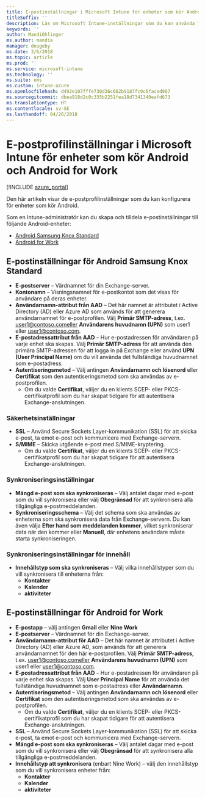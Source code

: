 ```yaml
---
title: E-postinställningar i Microsoft Intune för enheter som kör Android och Android for Work
titleSuffix: ''
description: Läs om Microsoft Intune-inställningar som du kan använda för att konfigurera e-postinställningar på enheter som kör Android och Android for Work.
keywords: ''
author: MandiOhlinger
ms.author: mandia
manager: dougeby
ms.date: 3/6/2018
ms.topic: article
ms.prod: ''
ms.service: microsoft-intune
ms.technology: ''
ms.suite: ems
ms.custom: intune-azure
ms.openlocfilehash: d492e107fffe730d36c662b9187fc9c6faced907
ms.sourcegitcommit: dbea918d2c0c335b2251fea18d7341340eafd673
ms.translationtype: HT
ms.contentlocale: sv-SE
ms.lasthandoff: 04/26/2018
---
```

# <a name="email-profile-settings-in-microsoft-intune-for-devices-running-android-and-android-for-work"></a>E-postprofilinställningar i Microsoft Intune för enheter som kör Android och Android for Work

[!INCLUDE [azure_portal](./includes/azure_portal.md)]

Den här artikeln visar de e-postprofilinställningar som du kan konfigurera för enheter som kör Android.

Som en Intune-administratör kan du skapa och tilldela e-postinställningar till följande Android-enheter:
- [Android Samsung Knox Standard](#android-samsung-knox-standard-email-settings)
- [Android for Work](#android-for-work-email-settings)

## <a name="android-samsung-knox-standard-email-settings"></a>E-postinställningar för Android Samsung Knox Standard
- **E-postserver** – Värdnamnet för din Exchange-server.
- **Kontonamn** – Visningsnamnet för e-postkontot som det visas för användare på deras enheter.
- **Användarnamn-attribut från AAD** – Det här namnet är attributet i Active Directory (AD) eller Azure AD som används för att generera användarnamnet för e-postprofilen. Välj **Primär SMTP-adress**, t.ex. user1@contoso.comeller **Användarens huvudnamn (UPN)** som user1 eller user1@contoso.com.
- **E-postadressattribut från AAD** – Hur e-postadressen för användaren på varje enhet ska skapas. Välj **Primär SMTP-adress** för att använda den primära SMTP-adressen för att logga in på Exchange eller använd **UPN (User Principal Name)** om du vill använda det fullständiga huvudnamnet som e-postadress.
- **Autentiseringsmetod** – Välj antingen **Användarnamn och lösenord** eller **Certifikat** som den autentiseringsmetod som ska användas av e-postprofilen.
    - Om du valde **Certifikat**, väljer du en klients SCEP- eller PKCS-certifikatprofil som du har skapat tidigare för att autentisera Exchange-anslutningen.

### <a name="security-settings"></a>Säkerhetsinställningar

- **SSL** – Använd Secure Sockets Layer-kommunikation (SSL) för att skicka e-post, ta emot e-post och kommunicera med Exchange-servern.
- **S/MIME** – Skicka utgående e-post med S/MIME-kryptering.
    - Om du valde **Certifikat**, väljer du en klients SCEP- eller PKCS-certifikatprofil som du har skapat tidigare för att autentisera Exchange-anslutningen.

### <a name="synchronization-settings"></a>Synkroniseringsinställningar

- **Mängd e-post som ska synkroniseras** – Välj antalet dagar med e-post som du vill synkronisera eller välj **Obegränsad** för att synkronisera alla tillgängliga e-postmeddelanden.
- **Synkroniseringsschema** – Välj det schema som ska användas av enheterna som ska synkronisera data från Exchange-servern. Du kan även välja **Efter hand som meddelanden kommer**, vilket synkroniserar data när den kommer eller **Manuell**, där enhetens användare måste starta synkroniseringen.

### <a name="content-sync-settings"></a>Synkroniseringsinställningar för innehåll

- **Innehållstyp som ska synkroniseras** – Välj vilka innehållstyper som du vill synkronisera till enheterna från:
    - **Kontakter**
    - **Kalender**
    - **aktiviteter**

## <a name="android-for-work-email-settings"></a>E-postinställningar för Android for Work

- **E-postapp** – välj antingen **Gmail** eller **Nine Work**
- **E-postserver** – Värdnamnet för din Exchange-server.
- **Användarnamn-attribut för AAD** – Det här namnet är attributet i Active Directory (AD) eller Azure AD, som används för att generera användarnamnet för den här e-postprofilen. Välj **Primär SMTP-adress**, t.ex. user1@contoso.comeller **Användarens huvudnamn (UPN)** som user1 eller user1@contoso.com.
- **E-postadressattribut från AAD** – Hur e-postadressen för användaren på varje enhet ska skapas. Välj **User Principal Name** för att använda det fullständiga huvudnamnet som e-postadress eller **Användarnamn**.
- **Autentiseringsmetod** – Välj antingen **Användarnamn och lösenord** eller **Certifikat** som den autentiseringsmetod som ska användas av e-postprofilen.
    - Om du valde **Certifikat**, väljer du en klients SCEP- eller PKCS-certifikatprofil som du har skapat tidigare för att autentisera Exchange-anslutningen.
- **SSL** – Använd Secure Sockets Layer-kommunikation (SSL) för att skicka e-post, ta emot e-post och kommunicera med Exchange-servern.
- **Mängd e-post som ska synkroniseras** – Välj antalet dagar med e-post som du vill synkronisera eller välj **Obegränsad** för att synkronisera alla tillgängliga e-postmeddelanden.
- **Innehållstyp att synkronisera** (enbart Nine Work) – välj den innehållstyp som du vill synkronisera enheter från:
    - **Kontakter**
    - **Kalender**
    - **aktiviteter**
